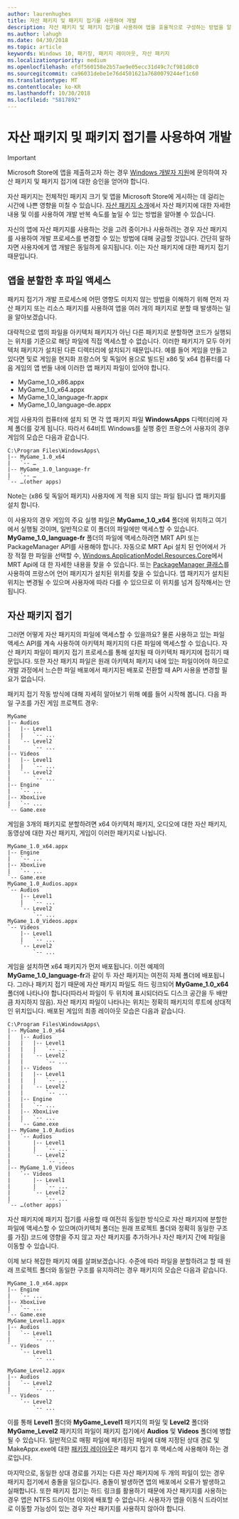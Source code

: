 ```yaml
---
author: laurenhughes
title: 자산 패키지 및 패키지 접기를 사용하여 개발
description: 자산 패키지 및 패키지 접기를 사용하여 앱을 효율적으로 구성하는 방법을 알아보세요.
ms.author: lahugh
ms.date: 04/30/2018
ms.topic: article
keywords: Windows 10, 패키징, 패키지 레이아웃, 자산 패키지
ms.localizationpriority: medium
ms.openlocfilehash: efdf560158e2b57ae9e05ecc31d49c7cf981d8c0
ms.sourcegitcommit: ca96031debe1e76d4501621a7680079244ef1c60
ms.translationtype: MT
ms.contentlocale: ko-KR
ms.lasthandoff: 10/30/2018
ms.locfileid: "5817892"
---
```

# <a name="developing-with-asset-packages-and-package-folding"></a>자산 패키지 및 패키지 접기를 사용하여 개발 

> [!IMPORTANT]
> Microsoft Store에 앱을 제출하고자 하는 경우 [Windows 개발자 지원](https://developer.microsoft.com/windows/support)에 문의하여 자산 패키지 및 패키지 접기에 대한 승인을 얻어야 합니다.

자산 패키지는 전체적인 패키지 크기 및 앱을 Microsoft Store에 게시하는 데 걸리는 시간에 나쁜 영향을 미칠 수 있습니다. [자산 패키지 소개](asset-packages.md)에서 자산 패키지에 대한 자세한 내용 및 이를 사용하여 개발 반복 속도를 높일 수 있는 방법을 알아볼 수 있습니다.

자신의 앱에 자산 패키지를 사용하는 것을 고려 중이거나 사용하려는 경우 자산 패키지를 사용하여 개발 프로세스를 변경할 수 있는 방법에 대해 궁금할 것입니다. 간단히 말하자면 사용자에게 앱 개발은 동일하게 유지됩니다. 이는 자산 패키지에 대한 패키지 접기 때문입니다.

## <a name="file-access-after-splitting-your-app"></a>앱을 분할한 후 파일 액세스

패키지 접기가 개발 프로세스에 어떤 영향도 미치지 않는 방법을 이해하기 위해 먼저 자산 패키지 또는 리소스 패키지를 사용하여 앱을 여러 개의 패키지로 분할 때 발생하는 일을 알아보겠습니다. 

대략적으로 앱의 파일을 아키텍처 패키지가 아닌 다른 패키지로 분할하면 코드가 실행되는 위치를 기준으로 해당 파일에 직접 액세스할 수 없습니다. 이러한 패키지가 모두 아키텍처 패키지가 설치된 다른 디렉터리에 설치되기 때문입니다. 예를 들어 게임을 만들고 있다면 및로 게임을 현지화 프랑스어 및 독일어 용으로 빌드된 x86 및 x64 컴퓨터를 다음 게임의 앱 번들 내에 이러한 앱 패키지 파일이 있어야 합니다.

-   MyGame_1.0_x86.appx
-   MyGame_1.0_x64.appx
-   MyGame_1.0_language-fr.appx
-   MyGame_1.0_language-de.appx

게임 사용자의 컴퓨터에 설치 되 면 각 앱 패키지 파일 **WindowsApps** 디렉터리에 자체 폴더를 갖게 됩니다. 따라서 64비트 Windows를 실행 중인 프랑스어 사용자의 경우 게임의 모습은 다음과 같습니다.

```example
C:\Program Files\WindowsApps\
|-- MyGame_1.0_x64
|   `-- …
|-- MyGame_1.0_language-fr
|   `-- …
`-- …(other apps)
```

Note는 (x86 및 독일어 패키지) 사용자에 게 적용 되지 않는 파일 됩니다 앱 패키지를 설치 합니다. 

이 사용자의 경우 게임의 주요 실행 파일은 **MyGame_1.0_x64** 폴더에 위치하고 여기에서 실행될 것이며, 일반적으로 이 폴더의 파일에만 액세스할 수 있습니다. **MyGame_1.0_language-fr** 폴더의 파일에 액세스하려면 MRT API 또는 PackageManager API를 사용해야 합니다. 자동으로 MRT Api 설치 된 언어에서 가장 적절 한 파일을 선택할 수, [Windows.ApplicationModel.Resources.Core](https://docs.microsoft.com/uwp/api/windows.applicationmodel.resources.core)에서 MRT Api에 대 한 자세한 내용을 찾을 수 있습니다. 또는 [PackageManager 클래스](https://docs.microsoft.com/uwp/api/Windows.Management.Deployment.PackageManager)를 사용하여 프랑스어 언어 패키지가 설치된 위치를 찾을 수 있습니다. 앱 패키지가 설치된 위치는 변경될 수 있으며 사용자에 따라 다를 수 있으므로 이 위치를 넘겨 짐작해서는 안 됩니다. 

## <a name="asset-package-folding"></a>자산 패키지 접기

그러면 어떻게 자산 패키지의 파일에 액세스할 수 있을까요? 물론 사용하고 있는 파일 액세스 API를 계속 사용하여 아키텍처 패키지의 다른 파일에 액세스할 수 있습니다. 자산 패키지 파일이 패키지 접기 프로세스를 통해 설치될 때 아키텍처 패키지에 접히기 때문입니다. 또한 자산 패키지 파일은 원래 아키텍처 패키지 내에 있는 파일이어야 하므로 개발 과정에서 느슨한 파일 배포에서 패키지된 배포로 전환할 때 API 사용을 변경할 필요가 없습니다. 

패키지 접기 작동 방식에 대해 자세히 알아보기 위해 예를 들어 시작해 봅니다. 다음 파일 구조를 가진 게임 프로젝트 경우:

```example
MyGame
|-- Audios
|   |-- Level1
|   |   `-- ...
|   `-- Level2
|       `-- ...
|-- Videos
|   |-- Level1
|   |   `-- ...
|   `-- Level2
|       `-- ...
|-- Engine
|   `-- ...
|-- XboxLive
|   `-- ...
`-- Game.exe
```

게임을 3개의 패키지로 분할하려면 x64 아키텍처 패키지, 오디오에 대한 자산 패키지, 동영상에 대한 자산 패키지, 게임이 이러한 패키지로 나뉩니다.

```example
MyGame_1.0_x64.appx
|-- Engine
|   `-- ...
|-- XboxLive
|   `-- ...
`-- Game.exe
MyGame_1.0_Audios.appx
`-- Audios
    |-- Level1
    |   `-- ...
    `-- Level2
        `-- ...
MyGame_1.0_Videos.appx
`-- Videos
    |-- Level1
    |   `-- ...
    `-- Level2
        `-- ...
```

게임을 설치하면 x64 패키지가 먼저 배포됩니다. 이전 예제의 **MyGame_1.0_language-fr**과 같이 두 자산 패키지는 여전히 자체 폴더에 배포됩니다. 그러나 패키지 접기 때문에 자산 패키지 파일도 하드 링크되어 **MyGame_1.0_x64** 폴더에 나타나야 합니다(따라서 파일이 두 위치에 표시되더라도 디스크 공간을 두 배만큼 차지하지 않음). 자산 패키지 파일이 나타나는 위치는 정확히 패키지의 루트에 상대적인 위치입니다. 배포된 게임의 최종 레이아웃 모습은 다음과 같습니다.

```example 
C:\Program Files\WindowsApps\
|-- MyGame_1.0_x64
|   |-- Audios
|   |   |-- Level1
|   |   |   `-- ...
|   |   `-- Level2
|   |       `-- ...
|   |-- Videos
|   |   |-- Level1
|   |   |   `-- ...
|   |   `-- Level2
|   |       `-- ...
|   |-- Engine
|   |   `-- ...
|   |-- XboxLive
|   |   `-- ...
|   `-- Game.exe
|-- MyGame_1.0_Audios
|   `-- Audios
|       |-- Level1
|       |   `-- ...
|       `-- Level2
|           `-- ...
|-- MyGame_1.0_Videos
|   `-- Videos
|       |-- Level1
|       |   `-- ...
|       `-- Level2
|           `-- ...
`-- …(other apps)
```

자산 패키지에 패키지 접기를 사용할 때 여전히 동일한 방식으로 자산 패키지에 분할한 파일에 액세스할 수 있으며(아키텍처 폴더는 원래 프로젝트 폴더와 정확히 동일한 구조를 가짐) 코드에 영향을 주지 않고 자산 패키지를 추가하거나 자산 패키지 간에 파일을 이동할 수 있습니다. 

이제 보다 복잡한 패키지 예를 살펴보겠습니다. 수준에 따라 파일을 분할하려고 할 때 원래 프로젝트 폴더와 동일한 구조를 유지하려는 경우 패키지의 모습은 다음과 같습니다.

```example
MyGame_1.0_x64.appx
|-- Engine
|   `-- ...
|-- XboxLive
|   `-- ...
`-- Game.exe
MyGame_Level1.appx
|-- Audios
|   `-- Level1
|       `-- ...
`-- Videos
    `-- Level1
        `-- ...

MyGame_Level2.appx
|-- Audios
|   `-- Level2
|       `-- ...
`-- Videos
    `-- Level2
        `-- ...
```
이를 통해 **Level1** 폴더와 **MyGame_Level1** 패키지의 파일 및 **Level2** 폴더와 **MyGame_Level2** 패키지의 파일이 패키지 접기에서 **Audios** 및 **Videos** 폴더에 병합될 수 있습니다. 일반적으로 매핑 파일에 패키징된 파일에 대해 지정된 상대 경로 및 MakeAppx.exe에 대한 [패키징 레이아웃](packaging-layout.md)은 패키지 접기 후 액세스에 사용해야 하는 경로입니다. 

마지막으로, 동일한 상대 경로를 가지는 다른 자산 패키지에 두 개의 파일이 있는 경우 패키지 접기에서 충돌을 일으킵니다. 충돌이 발생하면 앱의 배포에서 오류가 발생하고 실패합니다. 또한 패키지 접기는 하드 링크를 활용하기 때문에 자산 패키지를 사용하는 경우 앱은 NTFS 드라이브 이외에 배포할 수 없습니다. 사용자가 앱을 이동식 드라이브로 이동할 가능성이 있는 경우 자산 패키지를 사용하지 않아야 합니다. 


